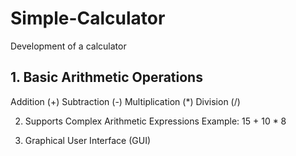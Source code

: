 # Simple-Calculator
Development of a calculator

## 1. Basic Arithmetic Operations
Addition (+)
Subtraction (-)
Multiplication (*)
Division (/)

2. Supports Complex Arithmetic Expressions
Example: 15 + 10 * 8

3. Graphical User Interface (GUI)
